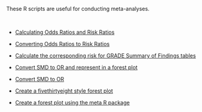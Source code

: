 These R scripts are useful for conducting meta-analyses.    

<br>

* [Calculating Odds Ratios and Risk Ratios](https://github.com/rcatlord/meta-analysis/blob/master/OR_and_RR.R)

* [Converting Odds Ratios to Risk Ratios](https://github.com/rcatlord/meta-analysis/blob/master/OR_to_RR.R)

* [Calculate the corresponding risk for GRADE Summary of Findings tables](https://github.com/rcatlord/meta-analysis/blob/master/SoF.R)

* [Convert SMD to OR and represent in a forest plot](https://github.com/rcatlord/meta-analysis/blob/master/d_to_OR.R)

* [Convert SMD to OR](https://github.com/rcatlord/meta-analysis/blob/master/SMD_to_OR.R)

* [Create a fivethirtyeight style forest plot](https://github.com/rcatlord/meta-analysis/blob/master/fivethirtyeight_forest_plot.R)

* [Create a forest plot using the meta R package](https://github.com/rcatlord/meta-analysis/blob/master/forest_plots.R)

